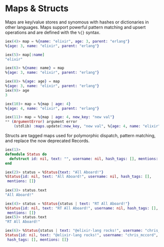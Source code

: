 # Maps & Structs

Maps are key/value stores and synomous with hashes or dictionaries in other languages. Maps support powerful pattern matching and upsert operations and are defined with the `%{}` syntax.

```elixir
iex(4)> map = %{name: "elixir", age: 3, parent: "erlang"}
%{age: 3, name: "elixir", parent: "erlang"}

iex(5)> map[:name]
"elixir"

iex(6)> %{name: name} = map
%{age: 3, name: "elixir", parent: "erlang"}

iex(8)> %{age: age} = map
%{age: 3, name: "elixir", parent: "erlang"}
iex(9)> age
3

iex(10)> map = %{map | age: 4}
%{age: 4, name: "elixir", parent: "erlang"}

iex(11)> map = %{map | age: 4, new_key: "new val"}
** (ArgumentError) argument error
    (stdlib) :maps.update(:new_key, "new val", %{age: 4, name: "elixir", parent: "erlang"})
```

Structs are tagged maps used for polymorphic dispatch, pattern matching, and replace the now deprecated Records.

```elixir
iex(1)>
defmodule Status do
  defstruct id: nil, text: "", username: nil, hash_tags: [], mentions: []
end

iex(2)> status = %Status{text: "All Aboard!"}
%Status{id: nil, text: "All Aboard!", username: nil, hash_tags: [],
 mentions: []}
 
iex(3)> status.text
"All Aboard!"

iex(4)> status = %Status{status | text: "RT All Aboard!"}
%Status{id: nil, text: "RT All Aboard!", username: nil, hash_tags: [],
 mentions: []}
iex(5)> status.text
"RT All Aboard!"

iex(6)> %Status{status | text: "@elixir-lang rocks!", username: "chris_mccord"}
Status{id: nil, text: "@elixir-lang rocks!", username: "chris_mccord",
 hash_tags: [], mentions: []}
 ```
